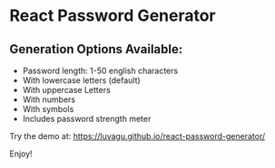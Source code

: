 # React Password Generator

## Generation Options Available:
- Password length: 1-50 english characters
- With lowercase letters (default)
- With uppercase Letters
- With numbers
- With symbols
- Includes password strength meter

Try the demo at: https://luvagu.github.io/react-password-generator/

Enjoy!
